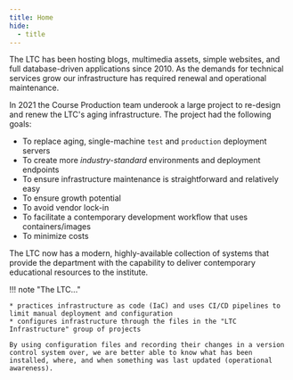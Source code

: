 ```yaml
---
title: Home
hide:
  - title
---
```


The LTC has been hosting blogs, multimedia assets, simple websites, and full database-driven applications since 2010. As the demands for technical services grow our infrastructure has required renewal and operational maintenance.

In 2021 the Course Production team underook a large project to re-design and renew the LTC's aging infrastructure. The project had the following goals:

* To replace aging, single-machine `test` and `production` deployment servers
* To create more *industry-standard* environments and deployment endpoints
* To ensure infrastructure maintenance is straightforward and relatively easy
* To ensure growth potential
* To avoid vendor lock-in
* To facilitate a contemporary development workflow that uses containers/images
* To minimize costs

The LTC now has a modern, highly-available collection of systems that provide the department with the capability to deliver contemporary educational resources to the institute.

!!! note "The LTC..."

    * practices infrastructure as code (IaC) and uses CI/CD pipelines to limit manual deployment and configuration
    * configures infrastructure through the files in the "LTC Infrastructure" group of projects

    By using configuration files and recording their changes in a version control system over, we are better able to know what has been installed, where, and when something was last updated (operational awareness).
